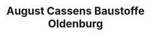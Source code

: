 ---
title: "August Cassens Baustoffe Oldenburg"
url: /oldenburg/august-cassens-baustoffe-oldenburg/
shop: Baustoffe
---
